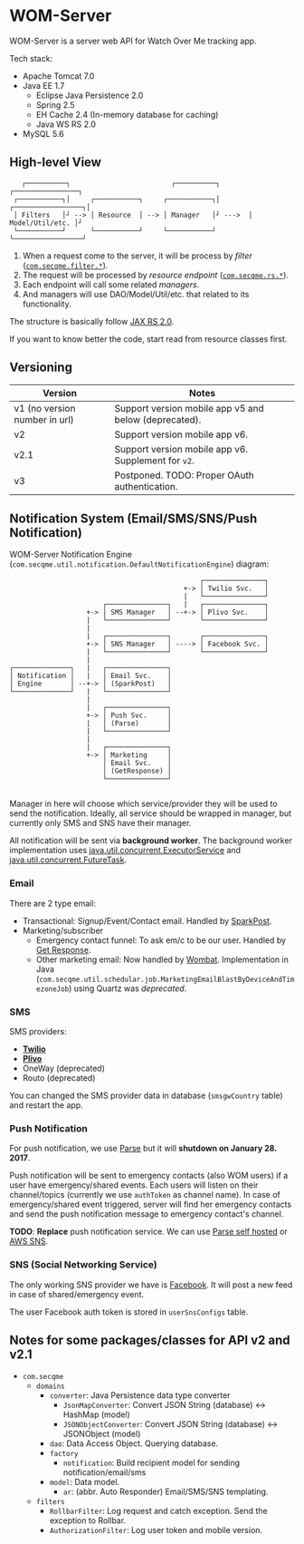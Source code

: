 # WOM-Server

WOM-Server is a server web API for Watch Over Me tracking app.

Tech stack:

* Apache Tomcat 7.0
* Java EE 1.7
    * Eclipse Java Persistence 2.0
    * Spring 2.5
    * EH Cache 2.4 (In-memory database for caching)
    * Java WS RS 2.0
* MySQL 5.6

## High-level View

```
   ┌──────────┐                         ┌──────────┐         ┌────────────────┐
 ┌───────────┐│     ┌───────────┐     ┌───────────┐│       ┌─────────────────┐│
 │ Filters   │┘ --> │ Resource  │ --> │ Manager   │┘ --->  │ Model/Util/etc. │┘
 └───────────┘      └───────────┘     └───────────┘        └─────────────────┘

```

1. When a request come to the server, it will be process by *filter* ([`com.secqme.filter.*`](https://github.com/SECQME/WOM-Server/tree/master/src/com/secqme/filter)).
2. The request will be processed by *resource endpoint* ([`com.secqme.rs.*`](https://github.com/SECQME/WOM-Server/tree/master/src/com/secqme/rs)).
3. Each endpoint will call some related *managers*.
4. And managers will use DAO/Model/Util/etc. that related to its functionality.

The structure is basically follow [JAX RS 2.0](http://www.vogella.com/tutorials/REST/article.html).

If you want to know better the code, start read from resource classes first.

## Versioning

| Version                       | Notes                                                  |
| ----------------------------- | ------------------------------------------------------ |
| v1 (no version number in url) | Support version mobile app v5 and below (deprecated).  |
| v2                            | Support version mobile app v6.                         |
| v2.1                          | Support version mobile app v6. Supplement for `v2`.    |
| v3                            | Postponed. TODO: Proper OAuth authentication.          |

## Notification System (Email/SMS/SNS/Push Notification)

WOM-Server Notification Engine (`com.secqme.util.notification.DefaultNotificationEngine`) diagram:

```
                                               ┌───────────────┐
                                           +-> │ Twilio Svc.   │
                                           |   └───────────────┘
                       ┌───────────────┐   |   ┌───────────────┐
                   +-> │ SMS Manager   │ --+-> │ Plivo Svc.    │
                   |   └───────────────┘       └───────────────┘
                   |                       
                   |   ┌───────────────┐       ┌───────────────┐
                   +-> │ SNS Manager   │ ----> │ Facebook Svc. │    
                   |   └───────────────┘       └───────────────┘
                   |
┌──────────────┐   |   ┌───────────────┐
│ Notification │   |   │ Email Svc.    │
│ Engine       │ --+-> │ (SparkPost)   │
└──────────────┘   |   └───────────────┘
                   |   
                   |   ┌───────────────┐
                   +-> │ Push Svc.     │
                   |   │ (Parse)       │
                   |   └───────────────┘
                   |   
                   |   ┌───────────────┐
                   +-> │ Marketing     │
                       │ Email Svc.    │
                       │ (GetResponse) │
                       └───────────────┘
             
```

Manager in here will choose which service/provider they will be used to send the notification. Ideally, all service should be wrapped in manager, but currently only SMS and SNS have their manager.

All notification will be sent via **background worker**. The background worker implementation uses [java.util.concurrent.ExecutorService](https://docs.oracle.com/javase/7/docs/api/java/util/concurrent/ExecutorService.html) and [java.util.concurrent.FutureTask](https://docs.oracle.com/javase/7/docs/api/java/util/concurrent/FutureTask.html).


### Email

There are 2 type email:

* Transactional: Signup/Event/Contact email. Handled by [SparkPost](https://sparkpost.com).
* Marketing/subscriber
  * Emergency contact funnel: To ask em/c to be our user. Handled by [Get Response](http://getresponse.com).
  * Other marketing email: Now handled by [Wombat](https://github.com/SECQME/wombat). Implementation in Java (`com.secqme.util.schedular.job.MarketingEmailBlastByDeviceAndTimezoneJob`) using Quartz was *deprecated*.

### SMS

SMS providers:

* **[Twilio](https://www.twilio.com/)**
* **[Plivo](https://www.plivo.com/)**
* OneWay (deprecated)
* Routo (deprecated)

You can changed the SMS provider data in database (`smsgwCountry` table) and restart the app.

### Push Notification

For push notification, we use [Parse](http://parse.com) but it will **shutdown on January 28. 2017**.

Push notification will be sent to emergency contacts (also WOM users) if a user have emergency/shared events. Each users will listen on their channel/topics (currently we use `authToken` as channel name). In case of emergency/shared event triggered, server will find her emergency contacts and send the push notification message to emergency contact's channel.

**TODO**: **Replace** push notification service. We can use [Parse self hosted](http://parse.com/migration) or [AWS SNS](https://aws.amazon.com/sns/).

### SNS (Social Networking Service)

The only working SNS provider we have is [Facebook](https://facebook.com). It will post a new feed in case of shared/emergency event.

The user Facebook auth token is stored in `userSnsConfigs` table.

## Notes for some packages/classes for API v2 and v2.1

* `com.secqme`
  * `domains`
    * `converter`: Java Persistence data type converter
      * `JsonMapConverter`: Convert JSON String (database) <-> HashMap (model)
      * `JSONObjectConverter`: Convert JSON String (database) <-> JSONObject (model)
    * `dao`: Data Access Object. Querying database.
    * `factory`
      * `notification`: Build recipient model for sending notification/email/sms
    * `model`: Data model.
      * `ar`: (abbr. Auto Responder) Email/SMS/SNS templating.
  * `filters`
    * `RollbarFilter`: Log request and catch exception. Send the exception to Rollbar.
    * `AuthorizationFilter`: Log user token and mobile version.